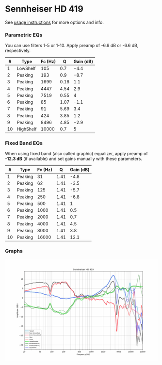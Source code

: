 # Sennheiser HD 419
See [usage instructions](https://github.com/jaakkopasanen/AutoEq#usage) for more options and info.

### Parametric EQs
You can use filters 1-5 or 1-10. Apply preamp of -6.6 dB or -6.6 dB, respectively.

|   # | Type      |   Fc (Hz) |    Q |   Gain (dB) |
|-----|-----------|-----------|------|-------------|
|   1 | LowShelf  |       105 | 0.7  |        -4.4 |
|   2 | Peaking   |       193 | 0.9  |        -8.7 |
|   3 | Peaking   |      1699 | 0.18 |         1.1 |
|   4 | Peaking   |      4447 | 4.54 |         2.9 |
|   5 | Peaking   |      7519 | 0.55 |         4   |
|   6 | Peaking   |        85 | 1.07 |        -1.1 |
|   7 | Peaking   |        91 | 5.69 |         3.4 |
|   8 | Peaking   |       424 | 3.85 |         1.2 |
|   9 | Peaking   |      8496 | 4.85 |        -2.9 |
|  10 | HighShelf |     10000 | 0.7  |         5   |

### Fixed Band EQs
When using fixed band (also called graphic) equalizer, apply preamp of **-12.3 dB** (if available) and set gains manually with these parameters.

|   # | Type    |   Fc (Hz) |    Q |   Gain (dB) |
|-----|---------|-----------|------|-------------|
|   1 | Peaking |        31 | 1.41 |        -4.8 |
|   2 | Peaking |        62 | 1.41 |        -3.5 |
|   3 | Peaking |       125 | 1.41 |        -5.7 |
|   4 | Peaking |       250 | 1.41 |        -6.8 |
|   5 | Peaking |       500 | 1.41 |         1   |
|   6 | Peaking |      1000 | 1.41 |         0.5 |
|   7 | Peaking |      2000 | 1.41 |         0.7 |
|   8 | Peaking |      4000 | 1.41 |         4.5 |
|   9 | Peaking |      8000 | 1.41 |         3.8 |
|  10 | Peaking |     16000 | 1.41 |        12.1 |

### Graphs
![](./Sennheiser%20HD%20419.png)
